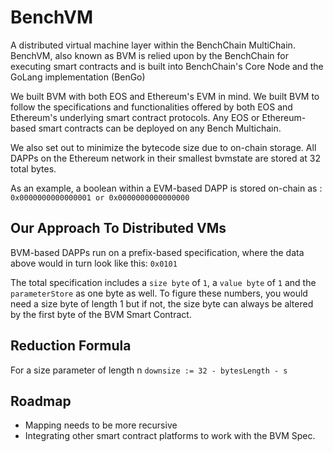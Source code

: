# BenchVM

A distributed virtual machine layer within the BenchChain MultiChain. BenchVM, also known as BVM is relied upon by the BenchChain for executing smart contracts and is built into BenchChain's Core Node and the GoLang implementation (BenGo)

We built BVM with both EOS and Ethereum's EVM in mind. We built BVM to follow the specifications and functionalities offered by both EOS and Ethereum's underlying smart contract protocols. Any EOS or Ethereum-based smart contracts can be deployed on any Bench Multichain.

We also set out to minimize the bytecode size due to on-chain storage. All DAPPs on the Ethereum network in their smallest bvmstate are stored at 32 total bytes.

As an example, a boolean within a EVM-based DAPP is stored on-chain as :
`0x0000000000000001 or 0x0000000000000000`

## Our Approach To Distributed VMs
BVM-based DAPPs run on a prefix-based specification, where the data above would in turn look like this:
`0x0101`

The total specification includes a `size byte` of `1`, a `value byte` of `1` and the `parameterStore` as one byte as well. To figure these numbers, you would need a size byte of length 1 but if not, the size byte can always be altered by the first byte of the BVM Smart Contract.


## Reduction Formula
For a size parameter of length n
`downsize := 32 - bytesLength - s`


## Roadmap
- Mapping needs to be more recursive
- Integrating other smart contract platforms to work with the BVM Spec.
